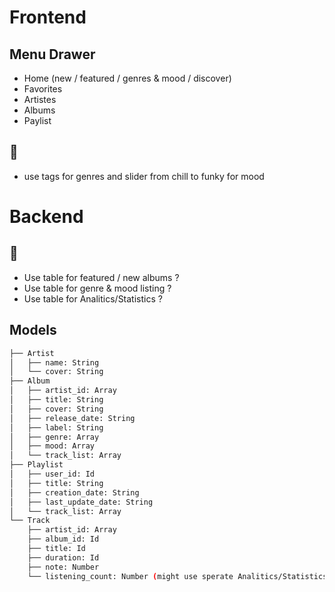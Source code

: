 # Frontend

## Menu Drawer

- Home (new / featured / genres & mood / discover)
- Favorites
- Artistes
- Albums
- Paylist

## 🤔

- use tags for genres and slider from chill to funky for mood


# Backend

## 🤔

- Use table for featured / new albums ?
- Use table for genre & mood listing ?
- Use table for Analitics/Statistics ?

## Models

```bash
├── Artist
│   ├── name: String
│   └── cover: String
├── Album
│   ├── artist_id: Array
│   ├── title: String
│   ├── cover: String
│   ├── release_date: String
│   ├── label: String
│   ├── genre: Array
│   ├── mood: Array
│   └── track_list: Array
├── Playlist
│   ├── user_id: Id
│   ├── title: String
│   ├── creation_date: String
│   ├── last_update_date: String
│   └── track_list: Array
└── Track
    ├── artist_id: Array
    ├── album_id: Id
    ├── title: Id
    ├── duration: Id
    ├── note: Number
    └── listening_count: Number (might use sperate Analitics/Statistics model ?)
```